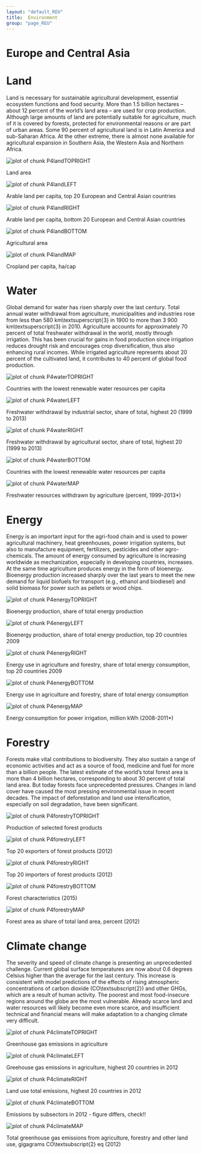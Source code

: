 ```yaml
---
layout: "default_REU"
title:  Environment
group: "page_REU"
---
```


#  Europe and Central Asia


<!-- %
% PPPPPPPPPPPPPPPPP                                               tttt             444444444
% P::::::::::::::::P                                           ttt:::t            4::::::::4
% P::::::PPPPPP:::::P                                          t:::::t           4:::::::::4
% PP:::::P     P:::::P                                         t:::::t          4::::44::::4
%   P::::P     P:::::Paaaaaaaaaaaaa  rrrrr   rrrrrrrrr   ttttttt:::::ttttttt   4::::4 4::::4
%   P::::P     P:::::Pa::::::::::::a r::::rrr:::::::::r  t:::::::::::::::::t  4::::4  4::::4
%   P::::PPPPPP:::::P aaaaaaaaa:::::ar:::::::::::::::::r t:::::::::::::::::t 4::::4   4::::4
%   P:::::::::::::PP           a::::arr::::::rrrrr::::::rtttttt:::::::tttttt4::::444444::::444
%   P::::PPPPPPPPP      aaaaaaa:::::a r:::::r     r:::::r      t:::::t      4::::::::::::::::4
%   P::::P            aa::::::::::::a r:::::r     rrrrrrr      t:::::t      4444444444:::::444
%   P::::P           a::::aaaa::::::a r:::::r                  t:::::t                4::::4
%   P::::P          a::::a    a:::::a r:::::r                  t:::::t    tttttt      4::::4
% PP::::::PP        a::::a    a:::::a r:::::r                  t::::::tttt:::::t      4::::4
% P::::::::P        a:::::aaaa::::::a r:::::r                  tt::::::::::::::t    44::::::44
% P::::::::P         a::::::::::aa:::ar:::::r                    tt:::::::::::tt    4::::::::4
% PPPPPPPPPP          aaaaaaaaaa  aaaarrrrrrr                      ttttttttttt      4444444444
%
%


%%%%%%%%%%%%%%%%%%%%%%%%%%%%%%%%%%%%%%%%%%%%%%%%%%
%% PART4 - Sustainability dimensions
%%%%%%%%%%%%%%%%%%%%%%%%%%%%%%%%%%%%%%%%%%%%%%%%%% -->










<!-- %
%   _                       _
%  | |     __ _  _ __    __| |
%  | |    / _` || '_ \  / _` |
%  | |___| (_| || | | || (_| |
%  |_____|\__,_||_| |_| \__,_|
%
% -->



<h1> Land </h1> 
<p>Land is necessary for sustainable agricultural development, essential ecosystem functions and food security. More than 1.5 billion hectares – about 12 percent of the world’s land area – are used for crop production. Although large amounts of land are potentially suitable for agriculture, much of it is covered by forests, protected for environmental reasons or are part of urban areas. Some 90 percent of agricultural land is in Latin America and sub-Saharan Africa. At the other extreme, there is almost none available for agricultural expansion in Southern Asia, the Western Asia and Northern Africa.</p> 




![plot of chunk P4landTOPRIGHT](figure/P4landTOPRIGHT-1.png) </br> <p class='caption'>Land area</p>


![plot of chunk P4landLEFT](figure/P4landLEFT-1.png) </br> <p class='caption'>Arable land per capita, top 20 European and Central Asian countries</p>

![plot of chunk P4landRIGHT](figure/P4landRIGHT-1.png) </br> <p class='caption'>Arable land per capita, bottom 20 European and Central Asian countries</p>


![plot of chunk P4landBOTTOM](figure/P4landBOTTOM-1.png) </br> <p class='caption'>Agricultural area</p>


![plot of chunk P4landMAP](figure/P4landMAP-1.png) </br> <p class='caption'>Cropland per capita, ha/cap</p>




<!-- %
%  __        __          _
%  \ \      / /   __ _  | |_    ___   _ __
%   \ \ /\ / /   / _` | | __|  / _ \ | '__|
%    \ V  V /   | (_| | | |_  |  __/ | |
%     \_/\_/     \__,_|  \__|  \___| |_|
% -->




<h1> Water </h1> 
<p>Global demand for water has risen sharply over the last century. Total annual water withdrawal from agriculture, municipalities and industries rose from less than 580 km\textsuperscript{3} in 1900 to more than 3 900 km\textsuperscript{3} in 2010. Agriculture accounts for approximately 70 percent of total freshwater withdrawal in the world, mostly through irrigation. This has been crucial for gains in food production since irrigation reduces drought risk and encourages crop diversification, thus also enhancing rural incomes. While irrigated agriculture represents about 20 percent of the cultivated land, it contributes to 40 percent of global food production.</p> 






![plot of chunk P4waterTOPRIGHT](figure/P4waterTOPRIGHT-1.png) </br> <p class='caption'>Countries with the lowest renewable water resources per capita</p>


![plot of chunk P4waterLEFT](figure/P4waterLEFT-1.png) </br> <p class='caption'>Freshwater withdrawal by industrial sector, share of total, highest 20 (1999 to 2013)</p>

![plot of chunk P4waterRIGHT](figure/P4waterRIGHT-1.png) </br> <p class='caption'>Freshwater withdrawal by agricultural sector, share of total, highest 20 (1999 to 2013)</p>


![plot of chunk P4waterBOTTOM](figure/P4waterBOTTOM-1.png) </br> <p class='caption'>Countries with the lowest renewable water resources per capita</p>


![plot of chunk P4waterMAP](figure/P4waterMAP-1.png) </br> <p class='caption'>Freshwater resources withdrawn by agriculture (percent, 1999-2013*)</p>





<!-- %   _____
%  | ____|  _ __     ___   _ __    __ _   _   _
%  |  _|   | '_ \   / _ \ | '__|  / _` | | | | |
%  | |___  | | | | |  __/ | |    | (_| | | |_| |
%  |_____| |_| |_|  \___| |_|     \__, |  \__, |
%                                 |___/   |___/ -->



<h1> Energy </h1> 
<p>Energy is an important input for the agri-food chain and is used to power agricultural machinery, heat greenhouses, power irrigation systems, but also to manufacture equipment, fertilizers, pesticides and other agro-chemicals. The amount of energy consumed by agriculture is increasing worldwide as mechanization, especially in developing countries, increases. At the same time agriculture produces energy in the form of bioenergy. Bioenergy production increased sharply over the last years to meet the new demand for liquid biofuels for transport (e.g., ethanol and biodiesel) and solid biomass for power such as pellets or wood chips.</p> 






![plot of chunk P4energyTOPRIGHT](figure/P4energyTOPRIGHT-1.png) </br> <p class='caption'>Bioenergy production, share of total energy production</p>


![plot of chunk P4energyLEFT](figure/P4energyLEFT-1.png) </br> <p class='caption'>Bioenergy production, share of total energy production, top 20 countries 2009</p>

![plot of chunk P4energyRIGHT](figure/P4energyRIGHT-1.png) </br> <p class='caption'>Energy use in agriculture and forestry, share of total energy consumption, top 20 countries 2009</p>


![plot of chunk P4energyBOTTOM](figure/P4energyBOTTOM-1.png) </br> <p class='caption'>Energy use in agriculture and forestry, share of total energy consumption</p>


![plot of chunk P4energyMAP](figure/P4energyMAP-1.png) </br> <p class='caption'>Energy consumption for power irrigation, million kWh (2008-2011*)</p>





<!-- %   _____                               _
%  |  ___|   ___    _ __    ___   ___  | |_   _ __   _   _
%  | |_     / _ \  | '__|  / _ \ / __| | __| | '__| | | | |
%  |  _|   | (_) | | |    |  __/ \__ \ | |_  | |    | |_| |
%  |_|      \___/  |_|     \___| |___/  \__| |_|     \__, |
%                                                    |___/ -->





<h1> Forestry </h1> 
<p>Forests make vital contributions to biodiversity. They also sustain a range of economic activities and act as a source of food, medicine and fuel for more than a billion people. The latest estimate of the world’s total forest area is more than 4 billion hectares, corresponding to about 30 percent of total land area. But today forests face unprecedented pressures. Changes in land cover have caused the most pressing environmental issue in recent decades. The impact of deforestation and land use intensification, especially on soil degradation, have been significant.</p> 




![plot of chunk P4forestryTOPRIGHT](figure/P4forestryTOPRIGHT-1.png) </br> <p class='caption'>Production of selected forest products</p>


![plot of chunk P4forestryLEFT](figure/P4forestryLEFT-1.png) </br> <p class='caption'>Top 20 exporters of forest products (2012)</p>

![plot of chunk P4forestryRIGHT](figure/P4forestryRIGHT-1.png) </br> <p class='caption'>Top 20 importers of forest products (2012)</p>


![plot of chunk P4forestryBOTTOM](figure/P4forestryBOTTOM-1.png) </br> <p class='caption'>Forest characteristics (2015)</p>


![plot of chunk P4forestryMAP](figure/P4forestryMAP-1.png) </br> <p class='caption'>Forest area as share of total land area, percent (2012)</p>





<!-- %    ____   _   _                       _                     _
%   / ___| | | (_)  _ __ ___     __ _  | |_    ___      ___  | |__     __ _   _ __     __ _    ___
%  | |     | | | | | '_ ` _ \   / _` | | __|  / _ \    / __| | '_ \   / _` | | '_ \   / _` |  / _ \
%  | |___  | | | | | | | | | | | (_| | | |_  |  __/   | (__  | | | | | (_| | | | | | | (_| | |  __/
%   \____| |_| |_| |_| |_| |_|  \__,_|  \__|  \___|    \___| |_| |_|  \__,_| |_| |_|  \__, |  \___|
%                                                                                     |___/ -->


<h1> Climate change </h1> 
<p>The severity and speed of climate change is presenting an unprecedented challenge. Current global surface temperatures are now about 0.6 degrees Celsius higher than the average for the last century. This increase is consistent with model predictions of the effects of rising atmospheric concentrations of carbon dioxide (CO\textsubscript{2}) and other GHGs, which are a result of human activity. The poorest and most food-insecure regions around the globe are the most vulnerable. Already scarce land and water resources will likely become even more scarce, and insufficient technical and financial means will make adaptation to a changing climate very difficult.</p> 




![plot of chunk P4climateTOPRIGHT](figure/P4climateTOPRIGHT-1.png) </br> <p class='caption'>Greenhouse gas emissions in agriculture</p>


![plot of chunk P4climateLEFT](figure/P4climateLEFT-1.png) </br> <p class='caption'>Greehouse gas emissions in agriculture, highest 20 countries in 2012</p>

![plot of chunk P4climateRIGHT](figure/P4climateRIGHT-1.png) </br> <p class='caption'>Land use total emissions, highest 20 countries in 2012</p>


![plot of chunk P4climateBOTTOM](figure/P4climateBOTTOM-1.png) </br> <p class='caption'>Emissions by subsectors in 2012 - figure differs, check!!</p>


![plot of chunk P4climateMAP](figure/P4climateMAP-1.png) </br> <p class='caption'>Total greenhouse gas emissions from agriculture, forestry and other land use, gigagrams CO\textsubscript{2} eq (2012)</p>
